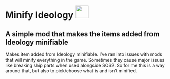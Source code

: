 # Minify Ideology <img src="https://i.imgur.com/aA24Fne.png" title="" alt="" width="40">

## **A simple mod that makes the items added from Ideology minifiable**

Makes item added from Ideology minifiable. I’ve ran into issues with mods that will minify everything in the game. Sometimes they cause major issues like breaking ship parts when used alongside SOS2. So for me this is a way around that, but also to pick/choose what is and isn’t minified.



